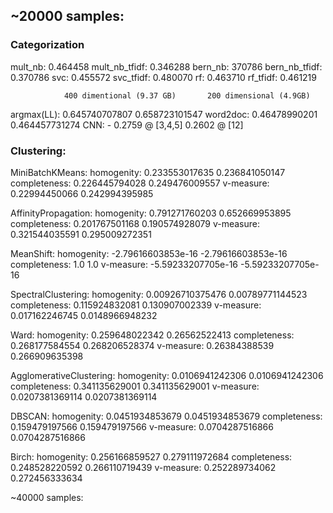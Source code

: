 ## ~20000 samples:

### Categorization
mult_nb:        0.464458
mult_nb_tfidf:  0.346288
bern_nb:        370786
bern_nb_tfidf:  0.370786
svc:            0.455572
svc_tfidf:      0.480070
rf:             0.463710
rf_tfidf:       0.461219

                400 dimentional (9.37 GB)       200 dimensional (4.9GB)

argmax(LL):     0.645740707807                   0.658723101547
word2doc:       0.46478990201                    0.464457731274
CNN:            -                                0.2759 @ [3,4,5]       0.2602 @ [12]

### Clustering:
MiniBatchKMeans:
	homogenity:	  0.233553017635                   0.236841050147
	completeness:	0.226445794028                   0.249476009557
	v-measure:	  0.22994450066                    0.242994395985

AffinityPropagation:
	homogenity:	  0.791271760203                   0.652669953895
	completeness:	0.201767501168                   0.190574928079
	v-measure:	  0.321544035591                   0.295009272351

MeanShift:
	homogenity:	 -2.79616603853e-16               -2.79616603853e-16
	completeness:	1.0                              1.0
	v-measure:	 -5.59233207705e-16               -5.59233207705e-16

SpectralClustering:
	homogenity:	  0.00926710375476                 0.00789771144523
	completeness:	0.115924832081                   0.130907002339
	v-measure:	  0.017162246745                   0.0148966948232

Ward:
	homogenity:	  0.259648022342                   0.26562522413
	completeness:	0.268177584554                   0.268206528374
	v-measure:	  0.26384388539                    0.266909635398

AgglomerativeClustering:
	homogenity:	  0.0106941242306                  0.0106941242306
	completeness:	0.341135629001                   0.341135629001
	v-measure:	  0.0207381369114                  0.0207381369114

DBSCAN:
	homogenity:	  0.0451934853679                  0.0451934853679
	completeness:	0.159479197566                   0.159479197566
	v-measure:	  0.0704287516866                  0.0704287516866

Birch:
	homogenity:	  0.256166859527                   0.279111972684
	completeness:	0.248528220592                   0.266110719439
	v-measure:	  0.252289734062                   0.272456333634

~40000 samples:
